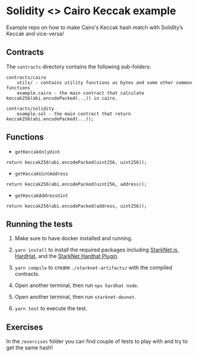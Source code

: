 # Solidity <> Cairo Keccak example

Example repo on how to make Cairo's Keccak hash match with Solidity’s Keccak and vice-versa!

## Contracts
The `contracts` directory contains the following sub-folders:

```
contracts/cairo
	utils/ - contains utility functions as bytes and some other common functions
	example.cairo - the main contract that calculate keccak256(abi.encodePacked(...)) in cairo.

contracts/solidity
	example.sol - the main contract that return keccak256(abi.encodePacked(...));
```

## Functions

- `getKeccakOnlyUint` 
```
return keccak256(abi.encodePacked(uint256, uint256));
```

- `getKeccakUintAddress` 
```
return keccak256(abi.encodePacked(uint256, address));
```

- `getKeccakAddressUint`
```
return keccak256(abi.encodePacked(address, uint256));
```

## Running the tests
1. Make sure to have docker installed and running.

1. `yarn install` to install the required packages including [StarkNet.js](https://www.starknetjs.com/), [HardHat](https://hardhat.org/), and the [StarkNet Hardhat Plugin](https://shard-labs.github.io/starknet-hardhat-plugin/).

1. `yarn compile` to create `./starknet-artifacts/` with the compiled contracts.

1. Open another terminal, then run `npx hardhat node`.

1. Open another terminal, then run `starknet-devnet`.

1. `yarn test` to execute the test.


## Exercises

In the `/exercises` folder you can find couple of tests to play with and try to get the same hash!